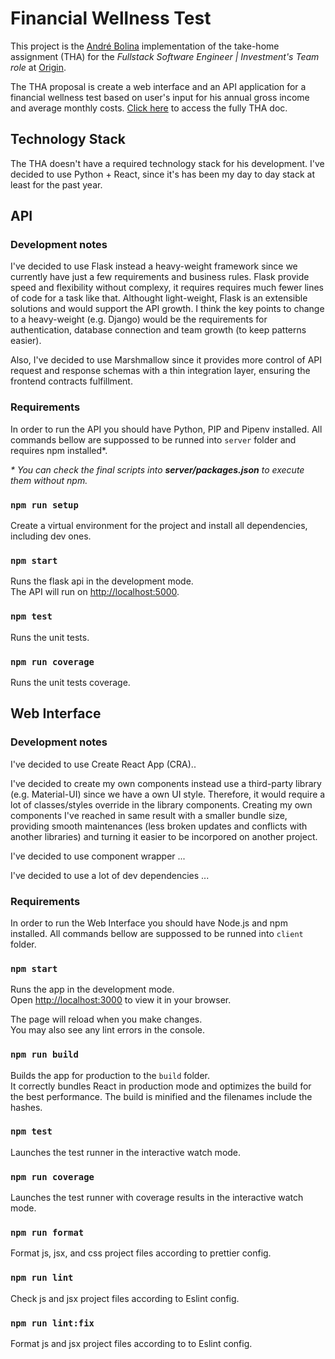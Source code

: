 # Financial Wellness Test

This project is the <a href="https://www.bolina.dev">André Bolina</a> implementation of the take-home assignment (THA) for the <em>Fullstack Software Engineer | Investment's Team role</em> at <a href="https://www.useorigin.com">Origin</a>.

The THA proposal is create a web interface and an API application for a financial wellness test based on user's input for his annual gross income and average monthly costs. <a href="https://useorigin.notion.site/THA-Web-Interface-API-application-4819947101684706b984f04e9aef9294">Click here</a> to access the fully THA doc.

## Technology Stack
The THA doesn't have a required technology stack for his development. I've decided to use Python + React, since it's has been my day to day stack at least for the past year.

## API
### Development notes
I've decided to use Flask instead a heavy-weight framework since we currently have just a few requirements and business rules. Flask provide speed and flexibility without complexy, it requires requires much fewer lines of code for a task like that. Althought light-weight, Flask is an extensible solutions and would support the API growth. I think the key points to change to a heavy-weight (e.g. Django) would be the requirements for authentication, database connection and team growth (to keep patterns easier).

Also, I've decided to use Marshmallow since it provides more control of API request and response schemas with a thin integration layer, ensuring the frontend contracts fulfillment.

### Requirements
In order to run the API you should have Python, PIP and Pipenv installed. All commands bellow are suppossed to be runned into `server` folder and requires npm installed*.

<em>* You can check the final scripts into <strong>server/packages.json</strong> to execute them without npm.</em>
### `npm run setup`
Create a virtual environment for the project and install all dependencies, including dev ones.

### `npm start`
Runs the flask api in the development mode.\
The API will run on <a href="http://localhost:5000">http://localhost:5000</a>.

### `npm test`
Runs the unit tests.

### `npm run coverage`
Runs the unit tests coverage.

## Web Interface
### Development notes
I've decided to use Create React App (CRA)..

I've decided to create my own components instead use a third-party library (e.g. Material-UI) since we have a own UI style. Therefore, it would require a lot of classes/styles override in the library components. Creating my own components I've reached in same result with a smaller bundle size, providing smooth maintenances (less broken updates and conflicts with another libraries) and turning it easier to be incorpored on another project.

I've decided to use component wrapper ...

I've decided to use a lot of dev dependencies ...


### Requirements
In order to run the Web Interface you should have Node.js and npm installed. All commands bellow are suppossed to be runned into `client` folder.

### `npm start`
Runs the app in the development mode.\
Open [http://localhost:3000](http://localhost:3000) to view it in your browser.

The page will reload when you make changes.\
You may also see any lint errors in the console.

### `npm run build`
Builds the app for production to the `build` folder.\
It correctly bundles React in production mode and optimizes the build for the best performance. The build is minified and the filenames include the hashes.

### `npm test`
Launches the test runner in the interactive watch mode.

### `npm run coverage`
Launches the test runner with coverage results in the interactive watch mode.

### `npm run format`
Format js, jsx, and css project files according to prettier config.

### `npm run lint`
Check js and jsx project files according to Eslint config.


### `npm run lint:fix`
Format js and jsx project files according to to Eslint config.